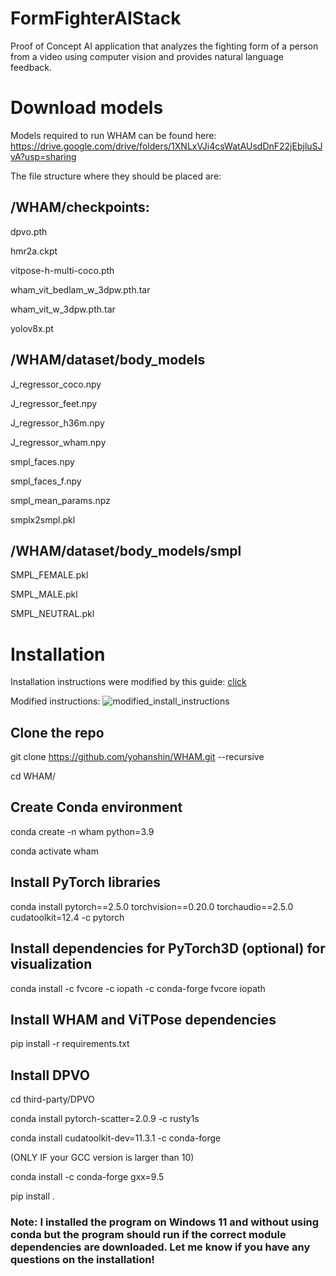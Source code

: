 # FormFighterAIStack
Proof of Concept AI application that analyzes the fighting form of a person from a video using computer vision and provides natural language feedback.


# Download models
Models required to run WHAM can be found here: https://drive.google.com/drive/folders/1XNLxVJi4csWatAUsdDnF22jEbjluSJvA?usp=sharing

The file structure where they should be placed are:

## /WHAM/checkpoints:


dpvo.pth


hmr2a.ckpt


vitpose-h-multi-coco.pth


wham_vit_bedlam_w_3dpw.pth.tar


wham_vit_w_3dpw.pth.tar


yolov8x.pt



## /WHAM/dataset/body_models


J_regressor_coco.npy


J_regressor_feet.npy


J_regressor_h36m.npy


J_regressor_wham.npy


smpl_faces.npy


smpl_faces_f.npy


smpl_mean_params.npz


smplx2smpl.pkl



## /WHAM/dataset/body_models/smpl


SMPL_FEMALE.pkl


SMPL_MALE.pkl


SMPL_NEUTRAL.pkl

# Installation
Installation instructions were modified by this guide: [click](https://github.com/yohanshin/WHAM/blob/main/docs/INSTALL.md)


Modified instructions:
![modified_install_instructions](https://github.com/user-attachments/assets/56a2568a-b0ab-4cf0-9115-dd0a5c33c05a)

## Clone the repo
git clone https://github.com/yohanshin/WHAM.git --recursive


cd WHAM/

## Create Conda environment
conda create -n wham python=3.9


conda activate wham

## Install PyTorch libraries
conda install pytorch==2.5.0 torchvision==0.20.0 torchaudio==2.5.0 cudatoolkit=12.4 -c pytorch

## Install dependencies for PyTorch3D (optional) for visualization
conda install -c fvcore -c iopath -c conda-forge fvcore iopath

## Install WHAM and ViTPose dependencies
pip install -r requirements.txt

## Install DPVO
cd third-party/DPVO


conda install pytorch-scatter=2.0.9 -c rusty1s


conda install cudatoolkit-dev=11.3.1 -c conda-forge


(ONLY IF your GCC version is larger than 10)


conda install -c conda-forge gxx=9.5


pip install .


### Note: I installed the program on Windows 11 and without using conda but the program should run if the correct module dependencies are downloaded. Let me know if you have any questions on the installation!


